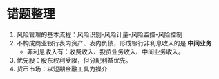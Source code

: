 # 错题整理
1. 风险管理的基本流程：风险识别-风险计量-风险监控-风险控制
2. 不构成商业银行表内资产、表内负债，形成银行非利息收入的是<b> 中间业务 </b>
	* 非利息收入有：收费收入、投资业务收入、中间业务收入。
3. 优先股：股东权利受限，但分配利益优先。
4. 货币市场：以短期金融工具为媒介	